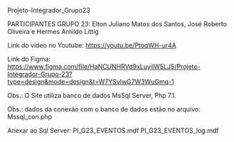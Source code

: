 Projeto-Integrador_Grupo23

PARTICIPANTES GRUPO 23: Elton Juliano Matos dos Santos, José Roberto Oliveira e Hermes Arnildo Littig

Link do vídeo no Youtube: https://youtu.be/PtoqWH-ur4A

Link do Figma: https://www.figma.com/file/HaNCUNHRVd9xLuyiIW5LJ5/Projeto-Integrador-Grupo-23?type=design&mode=design&t=W7YSvlwG7W3WuGmq-1

Obs.: O Site utiliza banco de dados MsSql Server, Php 7.1.

Obs.: dados da conexão com o banco de dados estão no arquivo: Mssql_con.php

Anexar ao Sql Server:
PI_G23_EVENTOS.mdf
PI_G23_EVENTOS_log.mdf
